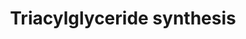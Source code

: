 ---
annotations:
- id: PW:0000736
  parent: classic metabolic pathway
  type: Pathway Ontology
  value: triacylglycerol biosynthetic pathway
authors:
- MaintBot
- Andra
- Egonw
- Mkutmon
- Eweitz
description: ''
last-edited: 2021-12-08
organisms:
- Bos taurus
redirect_from:
- /index.php/Pathway:WP1013
- /instance/WP1013
revision: null
schema-jsonld:
- '@context': https://schema.org/
  '@id': https://wikipathways.github.io/pathways/WP1013.html
  '@type': Dataset
  creator:
    '@type': Organization
    name: WikiPathways
  description: ''
  keywords:
  - AGPAT1
  - AGPAT2
  - AGPAT3
  - AGPAT4
  - AGPAT5
  - AGPS
  - AYR1
  - Acyl dihydroxyacetone phosphate
  - DGAT1
  - DGAT2
  - Diacylglycerol
  - Dihydroxyacetone phosphate
  - Fatty Acid Synthesis
  - Fatty acyl CoA
  - GK
  - GK2
  - GNPAT
  - GPAM
  - GPD1
  - Glycerol
  - Glycerol-3-phosphate
  - HSL
  - LIPC
  - LIPF
  - LPL
  - Lysophosphatidic acid
  - MOGAT1
  - MOGAT2
  - MOGAT3
  - Monoacylglycerol
  - PNPLA2
  - PPAP2A
  - PPAP2B
  - PPAP2C
  - Phosphatidic acid
  - Triacylglycerol
  license: CC0
  name: Triacylglyceride synthesis
seo: CreativeWork
title: Triacylglyceride synthesis
wpid: WP1013
---